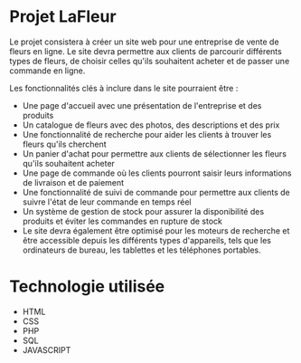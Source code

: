 
# Projet LaFleur

Le projet consistera à créer un site web pour une entreprise de vente de fleurs en ligne. Le site devra permettre aux clients de parcourir différents types de fleurs, de choisir celles qu'ils souhaitent acheter et de passer une commande en ligne.

Les fonctionnalités clés à inclure dans le site pourraient être :

- Une page d'accueil avec une présentation de l'entreprise et des produits
- Un catalogue de fleurs avec des photos, des descriptions et des prix
- Une fonctionnalité de recherche pour aider les clients à trouver les fleurs qu'ils cherchent
- Un panier d'achat pour permettre aux clients de sélectionner les fleurs qu'ils souhaitent acheter
- Une page de commande où les clients pourront saisir leurs informations de livraison et de paiement
- Une fonctionnalité de suivi de commande pour permettre aux clients de suivre l'état de leur commande en temps réel
- Un système de gestion de stock pour assurer la disponibilité des produits et éviter les commandes en rupture de stock
- Le site devra également être optimisé pour les moteurs de recherche et être accessible depuis les différents types d'appareils, tels que les ordinateurs de bureau, les tablettes et les téléphones portables.

# Technologie utilisée
- HTML
- CSS
- PHP
- SQL
- JAVASCRIPT 




